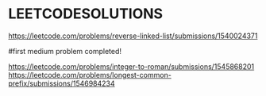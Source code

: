 # LEETCODESOLUTIONS
https://leetcode.com/problems/reverse-linked-list/submissions/1540024371

#first medium problem completed!

https://leetcode.com/problems/integer-to-roman/submissions/1545868201
https://leetcode.com/problems/longest-common-prefix/submissions/1546984234
